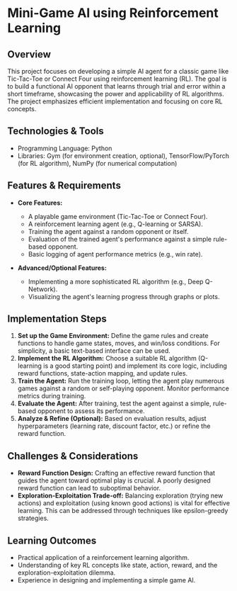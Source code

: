 # Mini-Game AI using Reinforcement Learning

## Overview

This project focuses on developing a simple AI agent for a classic game like Tic-Tac-Toe or Connect Four using reinforcement learning (RL). The goal is to build a functional AI opponent that learns through trial and error within a short timeframe, showcasing the power and applicability of RL algorithms. The project emphasizes efficient implementation and focusing on core RL concepts.

## Technologies & Tools

- Programming Language: Python
- Libraries:  Gym (for environment creation, optional), TensorFlow/PyTorch (for RL algorithm), NumPy (for numerical computation)

## Features & Requirements

- **Core Features:**
    - A playable game environment (Tic-Tac-Toe or Connect Four).
    - A reinforcement learning agent (e.g., Q-learning or SARSA).
    - Training the agent against a random opponent or itself.
    -  Evaluation of the trained agent's performance against a simple rule-based opponent.
    - Basic logging of agent performance metrics (e.g., win rate).

- **Advanced/Optional Features:**
    - Implementing a more sophisticated RL algorithm (e.g., Deep Q-Network).
    - Visualizing the agent's learning progress through graphs or plots.


## Implementation Steps

1. **Set up the Game Environment:** Define the game rules and create functions to handle game states, moves, and win/loss conditions.  For simplicity, a basic text-based interface can be used.
2. **Implement the RL Algorithm:** Choose a suitable RL algorithm (Q-learning is a good starting point) and implement its core logic, including reward functions, state-action mapping, and update rules.
3. **Train the Agent:**  Run the training loop, letting the agent play numerous games against a random or self-playing opponent.  Monitor performance metrics during training.
4. **Evaluate the Agent:**  After training, test the agent against a simple, rule-based opponent to assess its performance.
5. **Analyze & Refine (Optional):** Based on evaluation results, adjust hyperparameters (learning rate, discount factor, etc.) or refine the reward function.


## Challenges & Considerations

- **Reward Function Design:**  Crafting an effective reward function that guides the agent toward optimal play is crucial.  A poorly designed reward function can lead to suboptimal behavior.
- **Exploration-Exploitation Trade-off:** Balancing exploration (trying new actions) and exploitation (using known good actions) is vital for effective learning.  This can be addressed through techniques like epsilon-greedy strategies.

## Learning Outcomes

- Practical application of a reinforcement learning algorithm.
- Understanding of key RL concepts like state, action, reward, and the exploration-exploitation dilemma.
- Experience in designing and implementing a simple game AI.

